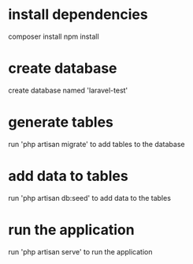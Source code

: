 # install dependencies
composer install
npm install

# create database
create database named 'laravel-test'

# generate tables
run 'php artisan migrate' to add tables to the database

# add data to tables
run 'php artisan db:seed' to add data to the tables

# run the application
run 'php artisan serve' to run the application
